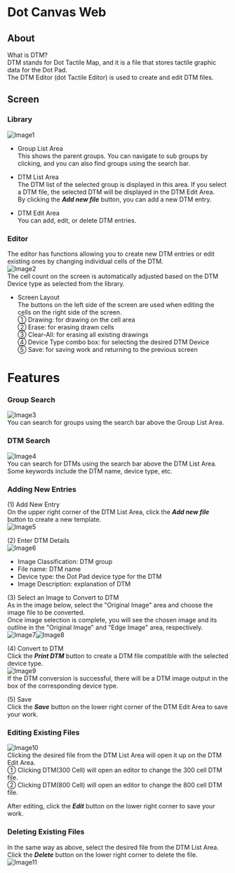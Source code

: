 # Dot Canvas Web

## About
What is DTM?   
DTM stands for Dot Tactile Map, and it is a file that stores tactile graphic data for the Dot Pad.   
The DTM Editor (dot Tactile Editor) is used to create and edit DTM files.


## Screen

### Library

![Image1](images/Picture1.png)   

- Group List Area   
This shows the parent groups. You can navigate to sub groups by clicking, and you can also find groups using the search bar.   

- DTM List Area   
The DTM list of the selected group is displayed in this area. If you select a DTM file, the selected DTM will be displayed in the DTM Edit Area.   
By clicking the ***Add new file*** button, you can add a new DTM entry.   

- DTM Edit Area   
You can add, edit, or delete DTM entries.

### Editor

The editor has functions allowing you to create new DTM entries or edit existing ones by changing individual cells of the DTM.   
![Image2](images/Picture2.png)   
The cell count on the screen is automatically adjusted based on the DTM Device type as selected from the library.   

- Screen Layout   
The buttons on the left side of the screen are used when editing the cells on the right side of the screen.   
    ① Drawing: for drawing on the cell area   
    ② Erase: for erasing drawn cells   
    ③ Clear-All: for erasing all existing drawings   
    ④ Device Type combo box: for selecting the desired DTM Device   
    ⑤ Save: for saving work and returning to the previous screen   


# Features

### Group Search

![Image3](images/Picture3.png)   
You can search for groups using the search bar above the Group List Area.

### DTM Search

![Image4](images/Picture4.png)   
You can search for DTMs using the search bar above the DTM List Area.   
Some keywords include the DTM name, device type, etc.

### Adding New Entries

(1) Add New Entry   
On the upper right corner of the DTM List Area, click the ***Add new file*** button to create a new template.   
![Image5](images/Picture5.png)   

(2) Enter DTM Details  
![Image6](images/Picture6.png)   
- Image Classification: DTM group
- File name: DTM name
- Device type: the Dot Pad device type for the DTM
- Image Description: explanation of DTM

(3) Select an Image to Convert to DTM   
As in the image below, select the "Original Image" area and choose the image file to be converted.   
Once image selection is complete, you will see the chosen image and its outline in the "Original Image" and "Edge Image" area, respectively.   
![Image7](images/Picture7.png)![Image8](images/Picture8.png)   

(4) Convert to DTM   
Click the ***Print DTM*** button to create a DTM file compatible with the selected device type.   
![Image9](images/Picture9.png)   
If the DTM conversion is successful, there will be a DTM image output in the box of the corresponding device type.   

(5) Save   
Click the ***Save*** button on the lower right corner of the DTM Edit Area to save your work.   

### Editing Existing Files

![Image10](images/Picture10.png)   
Clicking the desired file from the DTM List Area will open it up on the DTM Edit Area.   
① Clicking DTM(300 Cell) will open an editor to change the 300 cell DTM file.   
② Clicking DTM(800 Cell) will open an editor to change the 800 cell DTM file.   

After editing, click the  ***Edit*** button on the lower right corner to save your work.   

### Deleting Existing Files

In the same way as above, select the desired file from the DTM List Area.   
Click the ***Delete*** button on the lower right corner to delete the file.   
![Image11](images/Picture11.png)   

